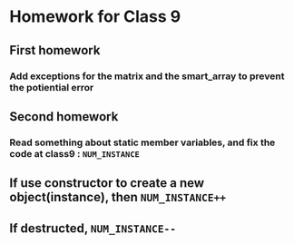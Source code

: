 # Homework for Class 9

## First homework

### Add exceptions for the matrix and the smart_array to prevent the potiential error

## Second homework

### Read something about static member variables, and fix the code at class9 : `NUM_INSTANCE`

## If use constructor to create a new object(instance), then `NUM_INSTANCE++`
## If destructed, `NUM_INSTANCE--`
